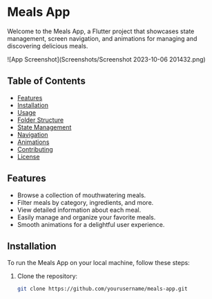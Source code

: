 # Meals App

Welcome to the Meals App, a Flutter project that showcases state management, screen navigation, and animations for managing and discovering delicious meals.

![App Screenshot](Screenshots/Screenshot 2023-10-06 201432.png)

## Table of Contents
- [Features](#features)
- [Installation](#installation)
- [Usage](#usage)
- [Folder Structure](#folder-structure)
- [State Management](#state-management)
- [Navigation](#navigation)
- [Animations](#animations)
- [Contributing](#contributing)
- [License](#license)

## Features

- Browse a collection of mouthwatering meals.
- Filter meals by category, ingredients, and more.
- View detailed information about each meal.
- Easily manage and organize your favorite meals.
- Smooth animations for a delightful user experience.

## Installation

To run the Meals App on your local machine, follow these steps:

1. Clone the repository:

   ```bash
   git clone https://github.com/yourusername/meals-app.git

